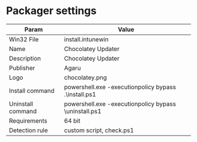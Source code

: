 # Packager settings

| Param      | Value |
| ----------- | ----------- |
| Win32 File | install.intunewin |
| Name | Chocolatey Updater |
| Description | Chocolatey Updater |
| Publisher | Agaru |
| Logo | chocolatey.png |
| Install command | powershell.exe -executionpolicy bypass .\install.ps1 |
| Uninstall command | powershell.exe -executionpolicy bypass \uninstall.ps1 |
| Requirements | 64 bit |
| Detection rule | custom script, check.ps1 |
